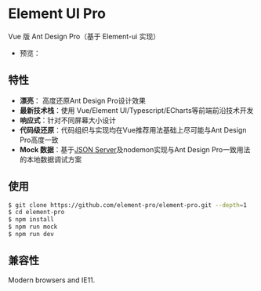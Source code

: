 # Element UI Pro

Vue 版 Ant Design Pro（基于 Element-ui 实现）

- 预览：

## 特性
- **漂亮**： 高度还原Ant Design Pro设计效果
- **最新技术栈**：使用 Vue/Element UI/Typescript/ECharts等前端前沿技术开发
- **响应式**：针对不同屏幕大小设计
- **代码级还原**：代码组织与实现均在Vue推荐用法基础上尽可能与Ant Design Pro高度一致
- **Mock 数据**：基于[JSON Server](https://github.com/typicode/json-server)及nodemon实现与Ant Design Pro一致用法的本地数据调试方案

## 使用

``` bash
$ git clone https://github.com/element-pro/element-pro.git --depth=1
$ cd element-pro
$ npm install
$ npm run mock
$ npm run dev
```

## 兼容性

Modern browsers and IE11.

